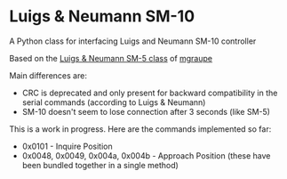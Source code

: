 # Luigs & Neumann SM-10
A Python class for interfacing Luigs and Neumann SM-10 controller

Based on the [Luigs & Neumann SM-5 class](https://github.com/mgraupe/LuigsAndNeumannSM5) of [mgraupe](https://github.com/mgraupe)

Main differences are:
- CRC is deprecated and only present for backward compatibility in the serial commands (according to Luigs & Neumann)
- SM-10 doesn't seem to lose connection after 3 seconds (like SM-5)

This is a work in progress. Here are the commands implemented so far:
- 0x0101 - Inquire Position
- 0x0048, 0x0049, 0x004a, 0x004b - Approach Position (these have been bundled together in a single method)
